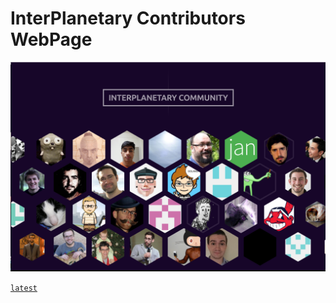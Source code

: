 # InterPlanetary Contributors WebPage

![](/screenshot/screenshot.png)

[`latest`](https://ipfs.io/ipfs/QmUoZFZHK5csykaQVMPYHfVG6rqRo7BjtVmDGs5xWFdKHR/)
